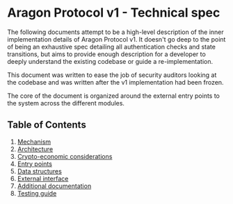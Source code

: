 # Aragon Protocol v1 - Technical spec

The following documents attempt to be a high-level description of the inner implementation details of Aragon Protocol v1. It doesn't go deep to the point of being an exhaustive spec detailing all authentication checks and state transitions, but aims to provide enough description for a developer to deeply understand the existing codebase or guide a re-implementation.

This document was written to ease the job of security auditors looking at the codebase and was written after the v1 implementation had been frozen.

The core of the document is organized around the external entry points to the system across the different modules.

## Table of Contents

1. [Mechanism](./1-mechanism)
2. [Architecture](./2-architecture)
3. [Crypto-economic considerations](./3-cryptoeconomic-considerations)
4. [Entry points](./4-entry-points)
5. [Data structures](./5-data-structures)
6. [External interface](./6-external-interface)
7. [Additional documentation](./7-additional-documentation)
8. [Testing guide](./8-testing-guide)
